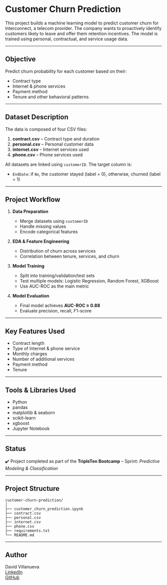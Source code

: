 #  Customer Churn Prediction

This project builds a machine learning model to predict customer churn for Interconnect, a telecom provider. The company wants to proactively identify customers likely to leave and offer them retention incentives. The model is trained using personal, contractual, and service usage data.

---

##  Objective

Predict churn probability for each customer based on their:
- Contract type
- Internet & phone services
- Payment method
- Tenure and other behavioral patterns

---

##  Dataset Description

The data is composed of four CSV files:

1. **contract.csv** – Contract type and duration
2. **personal.csv** – Personal customer data
3. **internet.csv** – Internet services used
4. **phone.csv** – Phone services used

All datasets are linked using `customerID`. The target column is:
- `EndDate`: if `No`, the customer stayed (label = 0), otherwise, churned (label = 1)

---

##  Project Workflow

1. **Data Preparation**
   - Merge datasets using `customerID`
   - Handle missing values
   - Encode categorical features

2. **EDA & Feature Engineering**
   - Distribution of churn across services
   - Correlation between tenure, services, and churn

3. **Model Training**
   - Split into training/validation/test sets
   - Test multiple models: Logistic Regression, Random Forest, XGBoost
   - Use AUC-ROC as the main metric

4. **Model Evaluation**
   - Final model achieves **AUC-ROC ≥ 0.88**
   - Evaluate precision, recall, F1-score

---

##  Key Features Used

- Contract length
- Type of Internet & phone service
- Monthly charges
- Number of additional services
- Payment method
- Tenure

---

##  Tools & Libraries Used

- Python
- pandas
- matplotlib & seaborn
- scikit-learn
- xgboost
- Jupyter Notebook

---

##  Status

✔️ Project completed as part of the **TripleTen Bootcamp** – Sprint: *Predictive Modeling & Classification*

---

##  Project Structure
```
customer-churn-prediction/
│
├── customer_churn_prediction.ipynb
├── contract.csv
├── personal.csv
├── internet.csv
├── phone.csv
├── requirements.txt
└── README.md
```


---

##  Author

David Villanueva  
[LinkedIn](https://www.linkedin.com/in/david-villanueva-59659727)  
[GitHub](https://github.com/lolapaul)
